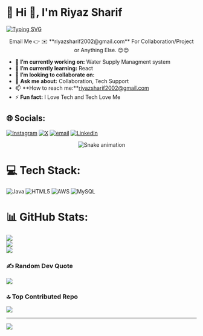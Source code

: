# 💫 Hi 👋, I'm Riyaz Sharif
[![Typing SVG](https://readme-typing-svg.herokuapp.com?color=%2336BCF7&lines=Frontend+Developer+Enthusiast;Application+Developer;Proficient+in+java)](https://git.io/typing-svg)
<p align="center">
Email Me 👉 ✉️ **riyazsharif2002@gmail.com** For Collaboration/Project or Anything Else. 😊😊

- 🔭 **I’m currently working on:** Water Supply Managment system
- 🌱 **I’m currently learning:** React
- 👯 **I’m looking to collaborate on:** 
- 💬 **Ask me about:** Collaboration, Tech Support
- 📫 **How to reach me:**riyazsharif2002@gmail.com
- ⚡ **Fun fact:** I Love Tech and Tech Love Me


## 🌐 Socials:
[![Instagram](https://img.shields.io/badge/Instagram-%23E4405F.svg?logo=Instagram&logoColor=white)](https://instagram.com/riyaz_sharif_) [![X](https://img.shields.io/badge/X-black.svg?logo=X&logoColor=white)](https://x.com/@riyaz_shar8464) [![email](https://img.shields.io/badge/Email-D14836?logo=gmail&logoColor=white)](mailto:riyazsharif2002@gmail.com) 
[![LinkedIn](https://img.shields.io/badge/LinkedIn-%230077B5.svg?logo=linkedin&logoColor=white)](https://www.linkedin.com/in/riyazsharif)
<!-- Snake Game Repo View -->

<div align="center">
  <img src="https://profile-readme-generator.com/assets/snake.svg" alt="Snake animation" />
</div>

# 💻 Tech Stack:
![Java](https://img.shields.io/badge/java-%23ED8B00.svg?style=for-the-badge&logo=openjdk&logoColor=white) ![HTML5](https://img.shields.io/badge/html5-%23E34F26.svg?style=for-the-badge&logo=html5&logoColor=white) ![AWS](https://img.shields.io/badge/AWS-%23FF9900.svg?style=for-the-badge&logo=amazon-aws&logoColor=white) ![MySQL](https://img.shields.io/badge/mysql-4479A1.svg?style=for-the-badge&logo=mysql&logoColor=white)
# 📊 GitHub Stats:
![](https://github-readme-stats.vercel.app/api?username=riyazsharif&theme=dark&hide_border=false&include_all_commits=false&count_private=false)<br/>
![](https://nirzak-streak-stats.vercel.app/?user=riyazsharif&theme=dark&hide_border=false)<br/>
![](https://github-readme-stats.vercel.app/api/top-langs/?username=riyazsharif&theme=dark&hide_border=false&include_all_commits=false&count_private=false&layout=compact)

### ✍️ Random Dev Quote
![](https://quotes-github-readme.vercel.app/api?type=horizontal&theme=radical)

### 🔝 Top Contributed Repo
![](https://github-contributor-stats.vercel.app/api?username=riyazsharif&limit=5&theme=dark&combine_all_yearly_contributions=true)

---
[![](https://visitcount.itsvg.in/api?id=riyazsharif&icon=0&color=0)](https://visitcount.itsvg.in)

<!-- Proudly created with GPRM ( https://gprm.itsvg.in ) -->

